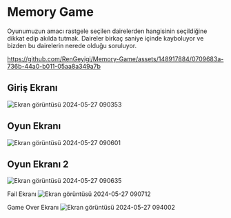 # Memory Game
Oyunumuzun amacı rastgele seçilen dairelerden hangisinin seçildiğine dikkat edip akılda tutmak. Daireler birkaç saniye içinde kayboluyor ve bizden bu dairelerin nerede olduğu soruluyor.



https://github.com/RenGeyigi/Memory-Game/assets/148917884/0709683a-736b-44a0-b011-05aa8a349a7b

## Giriş Ekranı
![Ekran görüntüsü 2024-05-27 090353](https://github.com/RenGeyigi/Memory-Game/assets/148917884/985fbed6-66c0-403b-ae31-b55a527160cc)

## Oyun Ekranı
![Ekran görüntüsü 2024-05-27 090601](https://github.com/RenGeyigi/Memory-Game/assets/148917884/a25e0999-72a9-4627-b3aa-ba234f5d7896)

## Oyun Ekranı 2
![Ekran görüntüsü 2024-05-27 090635](https://github.com/RenGeyigi/Memory-Game/assets/148917884/81cb7aff-1de0-43ac-8243-d2d32cf1db99)

Fail Ekranı
![Ekran görüntüsü 2024-05-27 090712](https://github.com/RenGeyigi/Memory-Game/assets/148917884/2882a6ea-39db-4f1c-ac5d-d97a885b4ca6)

Game Over Ekranı
![Ekran görüntüsü 2024-05-27 094002](https://github.com/RenGeyigi/Memory-Game/assets/148917884/6d7e90a3-9a2c-44b5-a4c7-0960a549381a)
